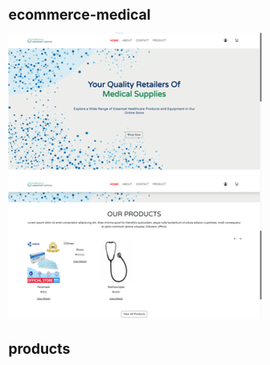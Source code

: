 # ecommerce-medical
![Home Page](asset/prod/homepage.png)
![Home Page](asset/prod/homepage1.png)

# products
